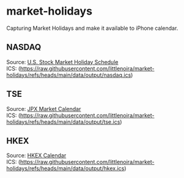 # market-holidays
Capturing Market Holidays and make it available to iPhone calendar.

## NASDAQ
Source: [U.S. Stock Market Holiday Schedule](https://www.nasdaq.com/market-activity/stock-market-holiday-schedule)  
ICS: (https://raw.githubusercontent.com/littlenoira/market-holidays/refs/heads/main/data/output/nasdaq.ics)

## TSE
Source: [JPX Market Calendar](https://www.jpx.co.jp/english/corporate/about-jpx/calendar/)  
ICS: (https://raw.githubusercontent.com/littlenoira/market-holidays/refs/heads/main/data/output/tse.ics)

## HKEX
Source: [HKEX Calendar](https://www.hkex.com.hk/News/HKEX-Calendar?sc_lang=en)  
ICS: (https://raw.githubusercontent.com/littlenoira/market-holidays/refs/heads/main/data/output/hkex.ics)
